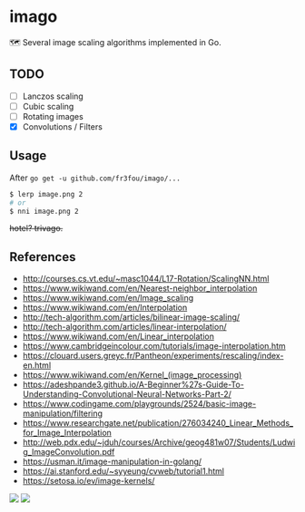 # imago

🗺 Several image scaling algorithms implemented in Go.

## TODO

- [ ] Lanczos scaling
- [ ] Cubic scaling
- [ ] Rotating images
- [x] Convolutions / Filters

## Usage

After `go get -u github.com/fr3fou/imago/...`

```sh
$ lerp image.png 2
# or
$ nni image.png 2
```

~~hotel? trivago.~~

## References

- <http://courses.cs.vt.edu/~masc1044/L17-Rotation/ScalingNN.html>
- <https://www.wikiwand.com/en/Nearest-neighbor_interpolation>
- <https://www.wikiwand.com/en/Image_scaling>
- <https://www.wikiwand.com/en/Interpolation>
- <http://tech-algorithm.com/articles/bilinear-image-scaling/>
- <http://tech-algorithm.com/articles/linear-interpolation/>
- <https://www.wikiwand.com/en/Linear_interpolation>
- <https://www.cambridgeincolour.com/tutorials/image-interpolation.htm>
- <https://clouard.users.greyc.fr/Pantheon/experiments/rescaling/index-en.html>
- <https://www.wikiwand.com/en/Kernel_(image_processing)>
- <https://adeshpande3.github.io/A-Beginner%27s-Guide-To-Understanding-Convolutional-Neural-Networks-Part-2/>
- <https://www.codingame.com/playgrounds/2524/basic-image-manipulation/filtering>
- <https://www.researchgate.net/publication/276034240_Linear_Methods_for_Image_Interpolation>
- <http://web.pdx.edu/~jduh/courses/Archive/geog481w07/Students/Ludwig_ImageConvolution.pdf>
- <https://usman.it/image-manipulation-in-golang/>
- <https://ai.stanford.edu/~syyeung/cvweb/tutorial1.html>
- <https://setosa.io/ev/image-kernels/>

![](https://upload.wikimedia.org/wikipedia/commons/thumb/a/aa/Linear_interpolation_visualisation.svg/640px-Linear_interpolation_visualisation.svg.png)
![](https://upload.wikimedia.org/wikipedia/commons/1/19/2D_Convolution_Animation.gif)
